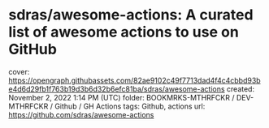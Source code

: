 # sdras/awesome-actions: A curated list of awesome actions to use on GitHub

cover: https://opengraph.githubassets.com/82ae9102c49f7713dad4f4c4cbbd93be4d6d29fb1f763b19d3b6d32b6efc81ba/sdras/awesome-actions
created: November 2, 2022 1:14 PM (UTC)
folder: BOOKMRKS-MTHRFCKR / DEV-MTHRFCKR / Github / GH Actions
tags: Github, actions
url: https://github.com/sdras/awesome-actions